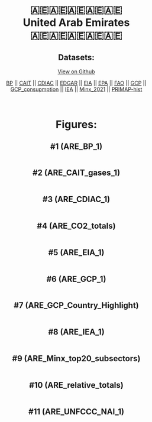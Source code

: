 
<center>
<h1 align="center">
🇦🇪🇦🇪🇦🇪🇦🇪🇦🇪
<br>
United Arab Emirates
<br>
🇦🇪🇦🇪🇦🇪🇦🇪🇦🇪
</h1>
<h2>Datasets:</h2>
<p><a href="https://github.com/dquintani/GreenhouseData/tree/master/country_data/ARE_United Arab Emirates/data">View on Github</a>
<br></p><p><a href="data/ARE_BP.csv">BP</a> || <a href="data/ARE_CAIT.csv">CAIT</a> || <a href="data/ARE_CDIAC.csv">CDIAC</a> || <a href="data/ARE_EDGAR.csv">EDGAR</a> || <a href="data/ARE_EIA.csv">EIA</a> || <a href="data/ARE_EPA.csv">EPA</a> || <a href="data/ARE_FAO.csv">FAO</a> || <a href="data/ARE_GCP.csv">GCP</a> || <a href="data/ARE_GCP_consupmption.csv">GCP_consupmption</a> || <a href="data/ARE_IEA.csv">IEA</a> || <a href="data/ARE_Minx_2021.csv">Minx_2021</a> || <a href="data/ARE_PRIMAP-hist.csv">PRIMAP-hist</a></p><p><br></p>
<h1>Figures:</h1><h2>#1 (ARE_BP_1)</h2>
<p><img alt="" src="figures/ARE_BP_1.png" /></p><h2>#2 (ARE_CAIT_gases_1)</h2>
<p><img alt="" src="figures/ARE_CAIT_gases_1.png" /></p><h2>#3 (ARE_CDIAC_1)</h2>
<p><img alt="" src="figures/ARE_CDIAC_1.png" /></p><h2>#4 (ARE_CO2_totals)</h2>
<p><img alt="" src="figures/ARE_CO2_totals.png" /></p><h2>#5 (ARE_EIA_1)</h2>
<p><img alt="" src="figures/ARE_EIA_1.png" /></p><h2>#6 (ARE_GCP_1)</h2>
<p><img alt="" src="figures/ARE_GCP_1.png" /></p><h2>#7 (ARE_GCP_Country_Highlight)</h2>
<p><img alt="" src="figures/ARE_GCP_Country_Highlight.png" /></p><h2>#8 (ARE_IEA_1)</h2>
<p><img alt="" src="figures/ARE_IEA_1.png" /></p><h2>#9 (ARE_Minx_top20_subsectors)</h2>
<p><img alt="" src="figures/ARE_Minx_top20_subsectors.png" /></p><h2>#10 (ARE_relative_totals)</h2>
<p><img alt="" src="figures/ARE_relative_totals.png" /></p><h2>#11 (ARE_UNFCCC_NAI_1)</h2>
<p><img alt="" src="figures/ARE_UNFCCC_NAI_1.png" /></p>